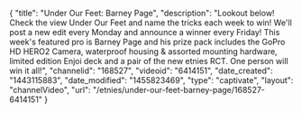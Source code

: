 {
    "title": "Under Our Feet: Barney Page",
    "description": "Lookout below! Check the view Under Our Feet and name the tricks each week to win! We'll post a new edit every Monday and announce a winner every Friday! This week's featured pro is Barney Page and his prize pack includes the GoPro HD HERO2 Camera, waterproof housing & assorted mounting hardware, limited edition Enjoi deck and a pair of the new etnies RCT. One person will win it all!",
    "channelid": "168527",
    "videoid": "6414151",
    "date_created": "1443115883",
    "date_modified": "1455823469",
    "type": "captivate",
    "layout": "channelVideo",
    "url": "\/etnies\/under-our-feet-barney-page\/168527-6414151"
}